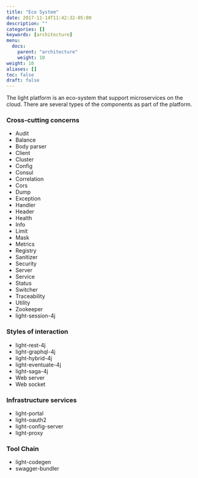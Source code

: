```yaml
---
title: "Eco System"
date: 2017-11-14T11:42:32-05:00
description: ""
categories: []
keywords: [architecture]
menu:
  docs:
    parent: "architecture"
    weight: 10
weight: 10
aliases: []
toc: false
draft: false
---
```


The light platform is an eco-system that support microservices on the cloud. There are several
types of the components as part of the platform.

### Cross-cutting concerns

* Audit
* Balance
* Body parser
* Client
* Cluster
* Config
* Consul
* Correlation
* Cors
* Dump
* Exception
* Handler
* Header
* Health
* Info
* Limit
* Mask
* Metrics
* Registry
* Sanitizer
* Security
* Server
* Service
* Status
* Switcher
* Traceability
* Utility
* Zookeeper
* light-session-4j



### Styles of interaction

* light-rest-4j
* light-graphql-4j
* light-hybrid-4j
* light-eventuate-4j
* light-saga-4j
* Web server
* Web socket

### Infrastructure services

* light-portal
* light-oauth2
* light-config-server
* light-proxy


### Tool Chain

* light-codegen
* swagger-bundler

